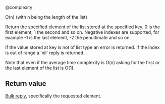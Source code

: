 @complexity

O(n) (with n being the length of the list)


Return the specified element of the list stored at the specified
key. 0 is the first element, 1 the second and so on. Negative indexes
are supported, for example -1 is the last element, -2 the penultimate
and so on.

If the value stored at key is not of list type an error is returned.
If the index is out of range a 'nil' reply is returned.

Note that even if the average time complexity is O(n) asking for
the first or the last element of the list is O(1).

## Return value

[Bulk reply][1], specifically the requested element.



[1]: /p/redis/wiki/ReplyTypes
